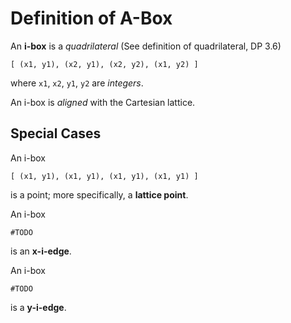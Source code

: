 Definition of A-Box
===================

An **i-box** is a _quadrilateral_ (See definition of quadrilateral, DP 3.6)

    [ (x1, y1), (x2, y1), (x2, y2), (x1, y2) ]

where `x1`, `x2`, `y1`, `y2` are _integers_.

An i-box is _aligned_ with the Cartesian lattice.

Special Cases
-------------

An i-box

    [ (x1, y1), (x1, y1), (x1, y1), (x1, y1) ]
    
is a point; more specifically, a **lattice point**.

An i-box

    #TODO

is an **x-i-edge**.

An i-box

    #TODO

is a **y-i-edge**.
